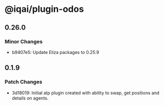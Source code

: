 # @iqai/plugin-odos

## 0.26.0

### Minor Changes

- b9407e5: Update Eliza packages to 0.25.9

## 0.1.9

### Patch Changes

- 3d18019: Initial atp plugin created with ability to swap, get positions and details on agents.
